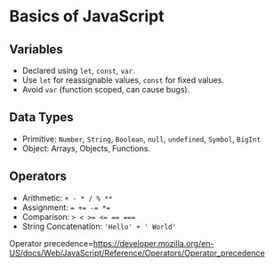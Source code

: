 # Basics of JavaScript

## Variables

- Declared using `let`, `const`, `var`.
- Use `let` for reassignable values, `const` for fixed values.
- Avoid `var` (function scoped, can cause bugs).

## Data Types

- Primitive: `Number`, `String`, `Boolean`, `null`, `undefined`, `Symbol`, `BigInt`
- Object: Arrays, Objects, Functions.

## Operators

- Arithmetic: `+ - * / % **`
- Assignment: `= += -= *=`
- Comparison: `> < >= <= == ===`
- String Concatenation: `'Hello' + ' World'`

Operator precedence=https://developer.mozilla.org/en-US/docs/Web/JavaScript/Reference/Operators/Operator_precedence
